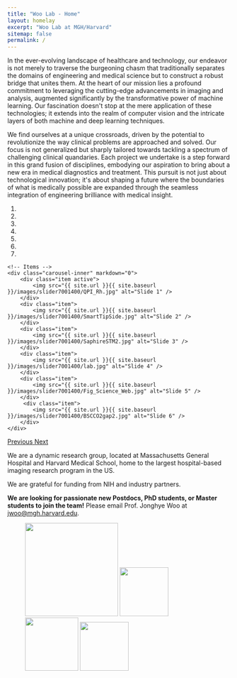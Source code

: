 ```yaml
---
title: "Woo Lab - Home"
layout: homelay
excerpt: "Woo Lab at MGH/Harvard"
sitemap: false
permalink: /
---
```


In the ever-evolving landscape of healthcare and technology, our endeavor is not merely to traverse the burgeoning chasm that traditionally separates the domains of engineering and medical science but to construct a robust bridge that unites them. At the heart of our mission lies a profound commitment to leveraging the cutting-edge advancements in imaging and analysis, augmented significantly by the transformative power of machine learning. Our fascination doesn't stop at the mere application of these technologies; it extends into the realm of computer vision and the intricate layers of both machine and deep learning techniques.

We find ourselves at a unique crossroads, driven by the potential to revolutionize the way clinical problems are approached and solved. Our focus is not generalized but sharply tailored towards tackling a spectrum of challenging clinical quandaries. Each project we undertake is a step forward in this grand fusion of disciplines, embodying our aspiration to bring about a new era in medical diagnostics and treatment. This pursuit is not just about technological innovation; it's about shaping a future where the boundaries of what is medically possible are expanded through the seamless integration of engineering brilliance with medical insight.

<div markdown="0" id="carousel" class="carousel slide" data-ride="carousel" data-interval="4000" data-pause="hover" >
    <!-- Menu -->
    <ol class="carousel-indicators">
        <li data-target="#carousel" data-slide-to="0" class="active"></li>
        <li data-target="#carousel" data-slide-to="1"></li>
        <li data-target="#carousel" data-slide-to="2"></li>
        <li data-target="#carousel" data-slide-to="3"></li>
        <li data-target="#carousel" data-slide-to="4"></li>
        <li data-target="#carousel" data-slide-to="5"></li>
        <li data-target="#carousel" data-slide-to="6"></li>
    </ol>

    <!-- Items -->
    <div class="carousel-inner" markdown="0">
        <div class="item active">
            <img src="{{ site.url }}{{ site.baseurl }}/images/slider7001400/QPI_Rh.jpg" alt="Slide 1" />
        </div>
        <div class="item">
            <img src="{{ site.url }}{{ site.baseurl }}/images/slider7001400/SmartTipSide.jpg" alt="Slide 2" />
        </div>
        <div class="item">
            <img src="{{ site.url }}{{ site.baseurl }}/images/slider7001400/SaphireSTM2.jpg" alt="Slide 3" />
        </div>
        <div class="item">
            <img src="{{ site.url }}{{ site.baseurl }}/images/slider7001400/lab.jpg" alt="Slide 4" />
        </div>
        <div class="item">
            <img src="{{ site.url }}{{ site.baseurl }}/images/slider7001400/Fig_Science_Web.jpg" alt="Slide 5" />
        </div>       
         <div class="item">
            <img src="{{ site.url }}{{ site.baseurl }}/images/slider7001400/BSCCO2gap2.jpg" alt="Slide 6" />
        </div>
    </div>
  <a class="left carousel-control" href="#carousel" role="button" data-slide="prev">
    <span class="glyphicon glyphicon-chevron-left" aria-hidden="true"></span>
    <span class="sr-only">Previous</span>
  </a>
  <a class="right carousel-control" href="#carousel" role="button" data-slide="next">
    <span class="glyphicon glyphicon-chevron-right" aria-hidden="true"></span>
    <span class="sr-only">Next</span>
  </a>
</div>


We are a dynamic research group, located at Massachusetts General Hospital and Harvard Medical School, home to the largest hospital-based imaging research program in the US. 

We are grateful for funding from NIH and industry partners.

 **We are  looking for passionate new Postdocs, PhD students, or Master students to join the team!** Please email Prof. Jonghye Woo at jwoo@mgh.harvard.edu.

<figure class="fourth">
  <img src="{{ site.url }}{{ site.baseurl }}/images/logopic/Logo_Leiden.jpg" style="width: 210px">
  <img src="{{ site.url }}{{ site.baseurl }}/images/logopic/Logo_Nanofront.jpg" style="width: 110px">
  <img src="{{ site.url }}{{ site.baseurl }}/images/logopic/Logo_NWO.jpg" style="width: 120px">
  <img src="{{ site.url }}{{ site.baseurl }}/images/logopic/Logo_ERC.jpg" style="width: 110px">
</figure>
